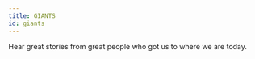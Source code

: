 ```yaml
---
title: GIANTS
id: giants
---
```

Hear great stories from great people who got us to where we are today. 
